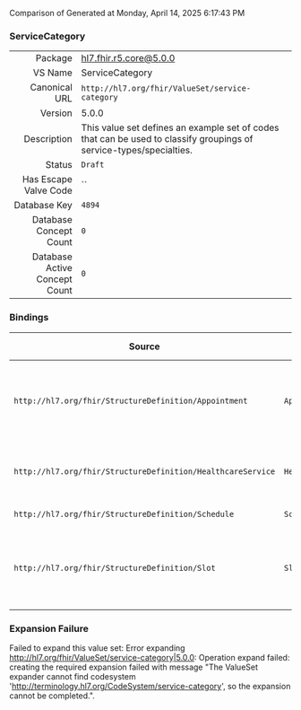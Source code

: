 Comparison of 
Generated at Monday, April 14, 2025 6:17:43 PM

### ServiceCategory

|      |     |
| ---: | --- |
| Package | hl7.fhir.r5.core@5.0.0 |
| VS Name | ServiceCategory |
| Canonical URL | `http://hl7.org/fhir/ValueSet/service-category` |
| Version | 5.0.0 |
| Description | This value set defines an example set of codes that can be used to classify groupings of service-types/specialties. |
| Status | `Draft` |
| Has Escape Valve Code | `` |
| Database Key | `4894` |
| Database Concept Count | `0` |
| Database Active Concept Count | `0` |
### Bindings

| Source | Element | Binding | Strength | Element Short |
| ------ | ------- | ------- | -------- | ------------- |
| `http://hl7.org/fhir/StructureDefinition/Appointment` | `Appointment.serviceCategory` | `http://hl7.org/fhir/ValueSet/service-category` | `Example` | A broad categorization of the service that is to be performed during this appointment |
| `http://hl7.org/fhir/StructureDefinition/HealthcareService` | `HealthcareService.category` | `http://hl7.org/fhir/ValueSet/service-category` | `Example` | Broad category of service being performed or delivered |
| `http://hl7.org/fhir/StructureDefinition/Schedule` | `Schedule.serviceCategory` | `http://hl7.org/fhir/ValueSet/service-category` | `Example` | High-level category |
| `http://hl7.org/fhir/StructureDefinition/Slot` | `Slot.serviceCategory` | `http://hl7.org/fhir/ValueSet/service-category` | `Example` | A broad categorization of the service that is to be performed during this appointment |

### Expansion Failure

Failed to expand this value set: Error expanding http://hl7.org/fhir/ValueSet/service-category|5.0.0: Operation expand failed: creating the required expansion failed with message "The ValueSet expander cannot find codesystem 'http://terminology.hl7.org/CodeSystem/service-category', so the expansion cannot be completed.".
